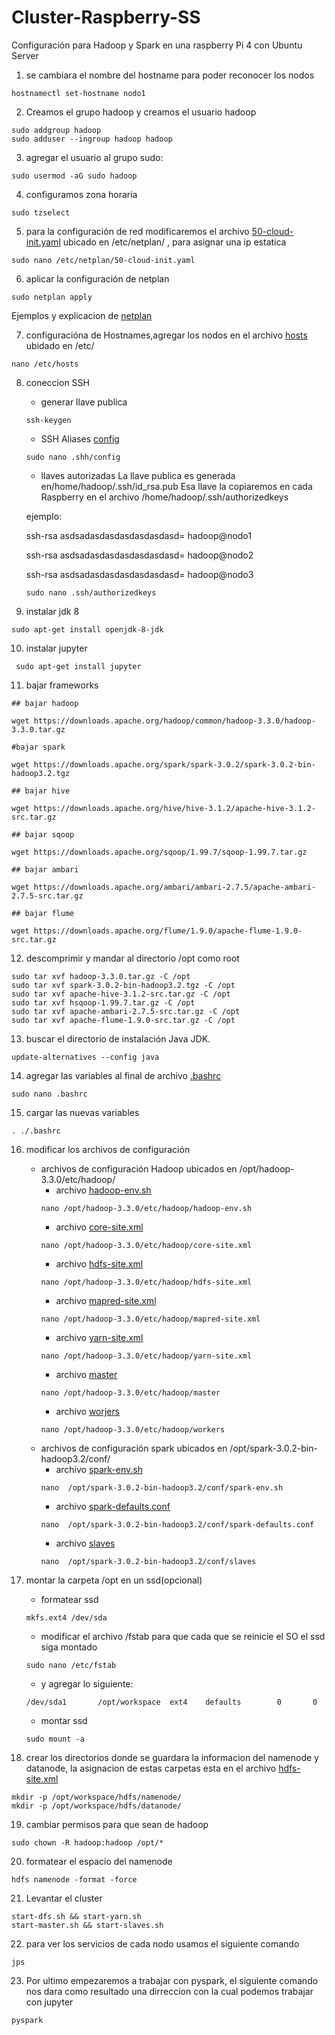 # Cluster-Raspberry-SS

Configuración para Hadoop y Spark en una raspberry Pi 4 con Ubuntu Server
1. se cambiara el nombre del hostname para poder reconocer los nodos

```
hostnamectl set-hostname nodo1
```

2. Creamos el grupo hadoop y creamos el usuario hadoop

```
sudo addgroup hadoop
sudo adduser --ingroup hadoop hadoop
```

3. agregar el usuario al grupo sudo:

```
sudo usermod -aG sudo hadoop
```


4. configuramos zona horaria
```
sudo tzselect
```
5. para la configuración de red modificaremos el archivo [50-cloud-init.yaml](50-cloud-init.yaml) ubicado en /etc/netplan/ , para asignar una ip estatica
```
sudo nano /etc/netplan/50-cloud-init.yaml

```

6. aplicar la configuración de netplan
```
sudo netplan apply
```
Ejemplos y explicacion de [netplan](https://netplan.io/examples/)

7. configuracióna de Hostnames,agregar los nodos en el archivo [hosts](hosts) ubidado en /etc/ 
```
nano /etc/hosts
```
8. coneccion SSH
   - generar llave publica
   ```
   ssh-keygen
   ```
   
   - SSH Aliases [config](config)
   ```
   sudo nano .shh/config
   ```
   - llaves autorizadas
   La llave publica es generada en/home/hadoop/.ssh/id_rsa.pub Esa llave la copiaremos en cada Raspberry en el archivo /home/hadoop/.ssh/authorizedkeys
   
   
   ejemplo: 
   
   
   ssh-rsa asdsadasdasdasdasdasdasd= hadoop@nodo1
   
   
   ssh-rsa asdsadasdasdasdasdasdasd= hadoop@nodo2
   
   
   ssh-rsa asdsadasdasdasdasdasdasd= hadoop@nodo3
   
   
   
   ```
   sudo nano .ssh/authorizedkeys
   ```
9. instalar jdk 8
```
sudo apt-get install openjdk-8-jdk
```
10. instalar jupyter
```
 sudo apt-get install jupyter
```
11. bajar frameworks
```
## bajar hadoop

wget https://downloads.apache.org/hadoop/common/hadoop-3.3.0/hadoop-3.3.0.tar.gz

#bajar spark

wget https://downloads.apache.org/spark/spark-3.0.2/spark-3.0.2-bin-hadoop3.2.tgz

## bajar hive 

wget https://downloads.apache.org/hive/hive-3.1.2/apache-hive-3.1.2-src.tar.gz

## bajar sqoop

wget https://downloads.apache.org/sqoop/1.99.7/sqoop-1.99.7.tar.gz

## bajar ambari 

wget https://downloads.apache.org/ambari/ambari-2.7.5/apache-ambari-2.7.5-src.tar.gz

## bajar flume

wget https://downloads.apache.org/flume/1.9.0/apache-flume-1.9.0-src.tar.gz
```

12. descomprimir y mandar al directorio /opt como root

```
sudo tar xvf hadoop-3.3.0.tar.gz -C /opt
sudo tar xvf spark-3.0.2-bin-hadoop3.2.tgz -C /opt
sudo tar xvf apache-hive-3.1.2-src.tar.gz -C /opt
sudo tar xvf hsqoop-1.99.7.tar.gz -C /opt
sudo tar xvf apache-ambari-2.7.5-src.tar.gz -C /opt
sudo tar xvf apache-flume-1.9.0-src.tar.gz -C /opt
```

13. buscar el directorio de instalación Java JDK.
```
update-alternatives --config java
```

14. agregar las variables al final de archivo [.bashrc](.bashrc)
```
sudo nano .bashrc
```


15. cargar las nuevas variables 
```
. ./.bashrc
```
16. modificar los archivos de configuración
    - archivos de configuración Hadoop ubicados en /opt/hadoop-3.3.0/etc/hadoop/
      - archivo [hadoop-env.sh](Hadoop/hadoop-env.sh) 
      ```
      nano /opt/hadoop-3.3.0/etc/hadoop/hadoop-env.sh
      ```
      - archivo [core-site.xml](Hadoop/core-site.xml) 
      ```
      nano /opt/hadoop-3.3.0/etc/hadoop/core-site.xml
      ```
      - archivo [hdfs-site.xml](Hadoop/hdfs-site.xml) 
      ```
      nano /opt/hadoop-3.3.0/etc/hadoop/hdfs-site.xml
      ```
      - archivo [mapred-site.xml](Hadoop/mapred-site.xml) 
      ```
      nano /opt/hadoop-3.3.0/etc/hadoop/mapred-site.xml
      ```
      - archivo [yarn-site.xml](Hadoop/yarn-site.xml) 
      ```
      nano /opt/hadoop-3.3.0/etc/hadoop/yarn-site.xml
      ```
      - archivo [master](Hadoop/master) 
      ```
      nano /opt/hadoop-3.3.0/etc/hadoop/master
      ```
      - archivo [worjers](Hadoop/workers) 
      ```
      nano /opt/hadoop-3.3.0/etc/hadoop/workers
      ```
    - archivos de configuración spark ubicados en /opt/spark-3.0.2-bin-hadoop3.2/conf/
      - archivo [spark-env.sh](Spark/spark-env.sh)  
      ```
      nano  /opt/spark-3.0.2-bin-hadoop3.2/conf/spark-env.sh 
      ```
      - archivo [spark-defaults.conf](Spark/spark-defaults.conf) 
      ```
      nano  /opt/spark-3.0.2-bin-hadoop3.2/conf/spark-defaults.conf 
      ```
      - archivo [slaves](Spark/slaves)   
      ```
      nano  /opt/spark-3.0.2-bin-hadoop3.2/conf/slaves 
      ```
17. montar la carpeta /opt en un ssd(opcional) 
    - formatear ssd 
    ```
    mkfs.ext4 /dev/sda
    ```
    - modificar el archivo /fstab para que cada que se reinicie el SO el ssd siga montado
    ```
    sudo nano /etc/fstab
    ```
    - y agregar lo siguiente:
    ```
    /dev/sda1       /opt/workspace  ext4    defaults        0       0
    ```
    - montar ssd
    ```
    sudo mount -a
    ```

18. crear los directorios donde se guardara la informacion del namenode y datanode, la asignacion de estas carpetas esta en el archivo [hdfs-site.xml](Hadoop/hdfs-site.xml)
```
mkdir -p /opt/workspace/hdfs/namenode/ 
mkdir -p /opt/workspace/hdfs/datanode/
```
19. cambiar permisos para que sean de hadoop

```
sudo chown -R hadoop:hadoop /opt/*
```

20. formatear el espacio del namenode
```
hdfs namenode -format -force
```
21. Levantar el cluster
```
start-dfs.sh && start-yarn.sh
start-master.sh && start-slaves.sh
```
22. para ver los servicios de cada nodo usamos el siguiente comando
```
jps
```
23. Por ultimo empezaremos a trabajar con pyspark, el siguiente comando nos dara como resultado una dirreccion con la cual podemos trabajar con jupyter
```
pyspark
```
